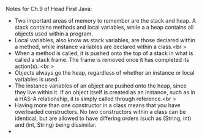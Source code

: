 Notes for Ch.9 of Head First Java:<br />
- Two important areas of memory to remember are the stack and heap. A stack
contains methods and local variables, while a a heap contains all objects used
within a program.<br />
- Local variables, also know as stack variables, are those declared within a
method, while instance variables are declared within a class.<br \>
- When a method is called, it is pushed onto the top of a stack in what is
called a stack frame. The frame is removed once it has completed its action(s).
<br \>
- Objects always go the heap, regardless of whether an instance or local
variables is used.<br />
- The instance variables of an object are pushed onto the heap, since they live
within it. If an object itself is created as an instance, such as in a HAS-A
relationship, it is simply called through reference.<br \>
- Having more than one constructor in a class means that you have overloaded
constructors. No two constructors within a class can be identical, but are
allowed to have differing orders (such as (String, int) and (int, String) being
dissimilar.<br />
- 
